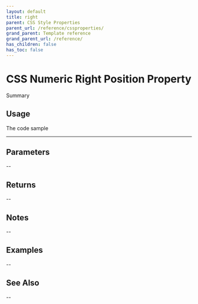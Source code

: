```yaml
---
layout: default
title: right
parent: CSS Style Properties
parent_url: /reference/cssproperties/
grand_parent: Template reference
grand_parent_url: /reference/
has_children: false
has_toc: false
---
```


# CSS Numeric Right Position Property

Summary

## Usage

 The code sample

---

## Parameters

--

## Returns 

--

## Notes


-- 

## Examples


--


## See Also


--

